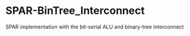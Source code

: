 # SPAR-BinTree_Interconnect
SPAR implementation with the bit-serial ALU and binary-tree interconnect
